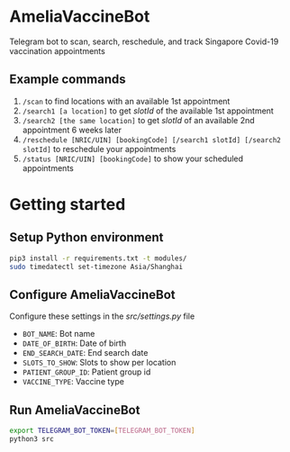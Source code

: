 # AmeliaVaccineBot
Telegram bot to scan, search, reschedule, and track Singapore Covid-19 vaccination appointments

## Example commands
1. `/scan` to find locations with an available 1st appointment
2. `/search1 [a location]` to get _slotId_ of the available 1st appointment
3. `/search2 [the same location]` to get _slotId_ of an available 2nd appointment 6 weeks later
4. `/reschedule [NRIC/UIN] [bookingCode] [/search1 slotId] [/search2 slotId]` to reschedule your appointments
5. `/status [NRIC/UIN] [bookingCode]` to show your scheduled appointments

# Getting started
## Setup Python environment

```bash
pip3 install -r requirements.txt -t modules/
sudo timedatectl set-timezone Asia/Shanghai
```

## Configure AmeliaVaccineBot
Configure these settings in the _src/settings.py_ file
- `BOT_NAME`: Bot name
- `DATE_OF_BIRTH`: Date of birth
- `END_SEARCH_DATE`: End search date
- `SLOTS_TO_SHOW`: Slots to show per location
- `PATIENT_GROUP_ID`: Patient group id
- `VACCINE_TYPE`: Vaccine type

## Run AmeliaVaccineBot

```bash
export TELEGRAM_BOT_TOKEN=[TELEGRAM_BOT_TOKEN]
python3 src
```
